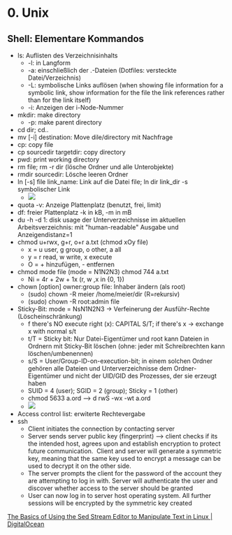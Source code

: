 # 0. Unix

## Shell: Elementare Kommandos
- ls: Auflisten des Verzeichnisinhalts
	- -l: in Langform
	- -a: einschließlich der .-Dateien (Dotfiles: versteckte Datei/Verzeichnis)
	- -L: symbolische Links auflösen (when  showing  file  information  for  a  symbolic  link,  show information for the file the link references rather than for the link itself)
	- -i: Anzeigen der i-Node-Nummer
- mkdir: make directory
	- -p: make parent directory
- cd dir; cd..
- mv \[-i] destination: Move dile/directory mit Nachfrage
- cp: copy file
- cp sourcedir targetdir: copy directory
- pwd: print working directory
- rm file; rm -r dir (lösche Ordner und alle Unterobjekte)
- rmdir sourcedir: Lösche leeren Ordner
- ln \[-s] file link_name: Link auf die Datei file; ln dir link_dir -s symbolischer Link
	- ![](Pasted%20image%2020230110193743.png)
- quota -v: Anzeige Plattenplatz (benutzt, frei, limit)
- df: freier Plattenplatz -k in kB, -m in mB
- du -h -d 1: disk usage der Unterverzeichnisse im aktuellen Arbeitsverzeichnis: mit "human-readable" Ausgabe und Anzeigendistanz=1
- chmod u+rwx, g+r, o+r a.txt (chmod xOy file)
	- x = u user, g group, o other, a all
	- y = r read, w write, x execute
	- O = + hinzufügen, - entfernen
- chmod mode file (mode = N1N2N3) chmod 744 a.txt
	- Ni = 4r + 2w + 1x (r, w ,x in {0, 1})
- chown \[option] owner:group file: Inhaber ändern (als root)
	- (sudo) chown -R meier /home/meier/dir (R=rekursiv)
	- (sudo) chown -R root:admin file
- Sticky-Bit: mode = NsN1N2N3 -> Verfeinerung der Ausführ-Rechte (Löscheinschränkung)
	- f there's NO execute right (x): CAPITAL S/T; if there's x -> exchange x with normal s/t
	- t/T = Sticky bit: Nur Datei-Eigentümer und root kann Dateien in Ordnern mit Sticky-Bit löschen (ohne: jeder mit Schreibrechten kann löschen/umbenennen)
	- s/S = User/Group-ID-on-execution-bit; in einem solchen Ordner gehören alle Dateien und Unterverzeichnisse dem Ordner-Eigentümer und nicht der UID/GID des Prozesses, der sie erzeugt haben
	- SUID = 4 (user); SGID = 2 (group); Sticky = 1 (other)
	- chmod 5633 a.ord --> d rwS -wx -wt a.ord
	- ![](Pasted%20image%2020230110195815.png)
- Access control list: erwiterte Rechtevergabe
- ssh
	- Client initiates the connection by contacting server  
	- Server sends server public key (fingerprint) --> client checks if its the intended host, agrees upon and establish encryption to protect future communication.  Client and server will generate a symmetric key, meaning that the same key used to encrypt a message can be used to decrypt it on the other side. 
	- The server prompts the client for the password of the account they are attempting to log in with. Server will authenticate the user and discover whether access to the server should be granted  
	- User can now log in to server host operating system. All further sessions will be encrypted by the symmetric key created

[The Basics of Using the Sed Stream Editor to Manipulate Text in Linux | DigitalOcean](https://www.digitalocean.com/community/tutorials/the-basics-of-using-the-sed-stream-editor-to-manipulate-text-in-linux)

